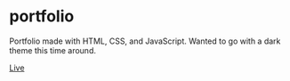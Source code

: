 # portfolio
Portfolio made with HTML, CSS, and JavaScript.
Wanted to go with a dark theme this time around.

[Live](https://do-jonathan4.github.io/portfolio/)